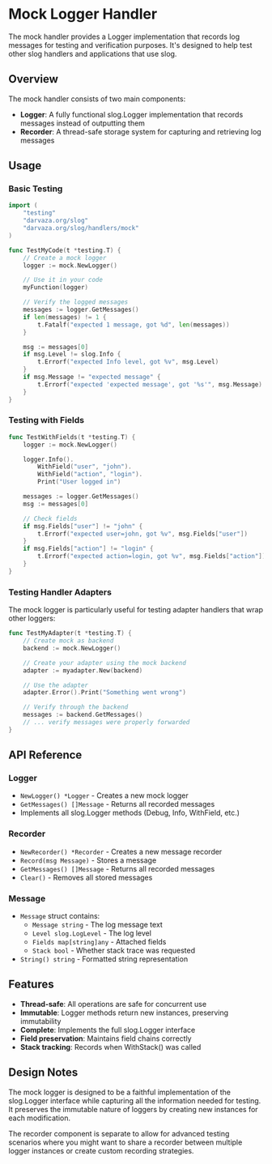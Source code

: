 # Mock Logger Handler

The mock handler provides a Logger implementation that records log messages for
testing and verification purposes. It's designed to help test other slog
handlers and applications that use slog.

## Overview

The mock handler consists of two main components:

- **Logger**: A fully functional slog.Logger implementation that records
  messages instead of outputting them
- **Recorder**: A thread-safe storage system for capturing and retrieving log
  messages

## Usage

### Basic Testing

```go
import (
    "testing"
    "darvaza.org/slog"
    "darvaza.org/slog/handlers/mock"
)

func TestMyCode(t *testing.T) {
    // Create a mock logger
    logger := mock.NewLogger()

    // Use it in your code
    myFunction(logger)

    // Verify the logged messages
    messages := logger.GetMessages()
    if len(messages) != 1 {
        t.Fatalf("expected 1 message, got %d", len(messages))
    }

    msg := messages[0]
    if msg.Level != slog.Info {
        t.Errorf("expected Info level, got %v", msg.Level)
    }
    if msg.Message != "expected message" {
        t.Errorf("expected 'expected message', got '%s'", msg.Message)
    }
}
```

### Testing with Fields

```go
func TestWithFields(t *testing.T) {
    logger := mock.NewLogger()

    logger.Info().
        WithField("user", "john").
        WithField("action", "login").
        Print("User logged in")

    messages := logger.GetMessages()
    msg := messages[0]

    // Check fields
    if msg.Fields["user"] != "john" {
        t.Errorf("expected user=john, got %v", msg.Fields["user"])
    }
    if msg.Fields["action"] != "login" {
        t.Errorf("expected action=login, got %v", msg.Fields["action"])
    }
}
```

### Testing Handler Adapters

The mock logger is particularly useful for testing adapter handlers that wrap
other loggers:

```go
func TestMyAdapter(t *testing.T) {
    // Create mock as backend
    backend := mock.NewLogger()

    // Create your adapter using the mock backend
    adapter := myadapter.New(backend)

    // Use the adapter
    adapter.Error().Print("Something went wrong")

    // Verify through the backend
    messages := backend.GetMessages()
    // ... verify messages were properly forwarded
}
```

## API Reference

### Logger

- `NewLogger() *Logger` - Creates a new mock logger
- `GetMessages() []Message` - Returns all recorded messages
- Implements all slog.Logger methods (Debug, Info, WithField, etc.)

### Recorder

- `NewRecorder() *Recorder` - Creates a new message recorder
- `Record(msg Message)` - Stores a message
- `GetMessages() []Message` - Returns all recorded messages
- `Clear()` - Removes all stored messages

### Message

- `Message` struct contains:
  - `Message string` - The log message text
  - `Level slog.LogLevel` - The log level
  - `Fields map[string]any` - Attached fields
  - `Stack bool` - Whether stack trace was requested
- `String() string` - Formatted string representation

## Features

- **Thread-safe**: All operations are safe for concurrent use
- **Immutable**: Logger methods return new instances, preserving immutability
- **Complete**: Implements the full slog.Logger interface
- **Field preservation**: Maintains field chains correctly
- **Stack tracking**: Records when WithStack() was called

## Design Notes

The mock logger is designed to be a faithful implementation of the slog.Logger
interface while capturing all the information needed for testing. It preserves
the immutable nature of loggers by creating new instances for each modification.

The recorder component is separate to allow for advanced testing scenarios where
you might want to share a recorder between multiple logger instances or create
custom recording strategies.
